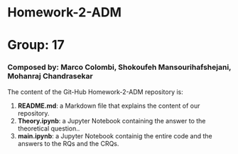 # Homework-2-ADM
# Group: 17
### Composed by: Marco Colombi, Shokoufeh Mansourihafshejani, Mohanraj Chandrasekar
The content of the Git-Hub Homework-2-ADM repository is:
1. **README.md**: a Markdown file that explains the content of our repository.
2. **Theory.ipynb**: a Jupyter Notebook containing the answer to the theoretical question..
3. **main.ipynb**: a Jupyter Notebook containig the entire code and the answers to the RQs and the CRQs.
